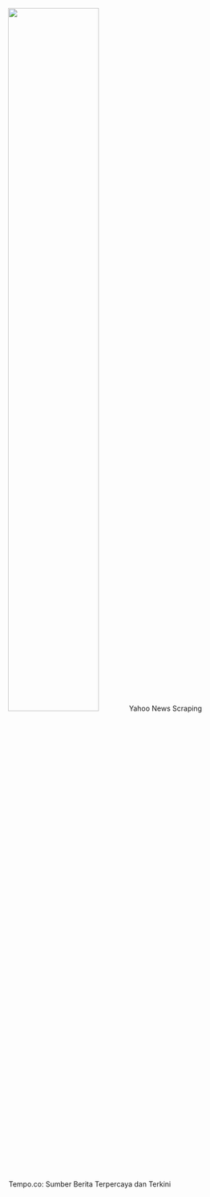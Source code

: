 <p align="center" width="80%">
  <img width="60%"  src="https://upload.wikimedia.org/wikipedia/commons/thumb/0/07/Yahoo_news_logo.svg/2560px-Yahoo_news_logo.svg.png"

<h1>Yahoo News Scraping </h1>
 Tempo.co: Sumber Berita Terpercaya dan Terkini
</p>
 
